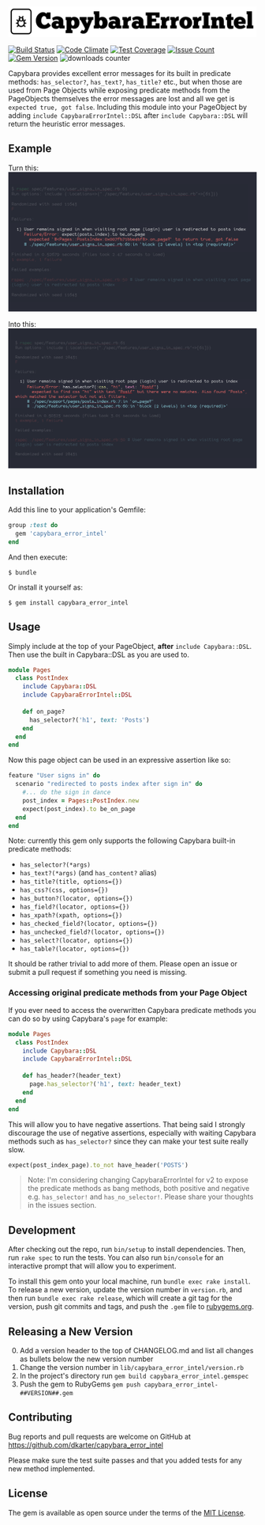 ![CapybaraErrorIntel](img/CapybaraErrorIntel.png)

[![Build Status](https://travis-ci.org/dkarter/capybara_error_intel.svg?branch=master)](https://travis-ci.org/dkarter/capybara_error_intel) [![Code Climate](https://codeclimate.com/github/dkarter/capybara_error_intel/badges/gpa.svg)](https://codeclimate.com/github/dkarter/capybara_error_intel) [![Test Coverage](https://codeclimate.com/github/dkarter/capybara_error_intel/badges/coverage.svg)](https://codeclimate.com/github/dkarter/capybara_error_intel/coverage) [![Issue Count](https://codeclimate.com/github/dkarter/capybara_error_intel/badges/issue_count.svg)](https://codeclimate.com/github/dkarter/capybara_error_intel) [![Gem Version](https://badge.fury.io/rb/capybara_error_intel.svg)](https://badge.fury.io/rb/capybara_error_intel) ![downloads counter](http://ruby-gem-downloads-badge.herokuapp.com/capybara_error_intel)

Capybara provides excellent error messages for its built in predicate methods: `has_selector?`, `has_text?`, `has_title?` etc., but when those are used from Page Objects while exposing predicate methods from the PageObjects themselves the error messages are lost and all we get is `expected true, got false`.  Including this module into your PageObject by adding `include CapybaraErrorIntel::DSL` after `include Capybara::DSL` will return the heuristic error messages.

## Example

Turn this:
![before](img/turn_this.png)

Into this:
![after](img/into_this.png)

## Installation

Add this line to your application's Gemfile:

```ruby
group :test do
  gem 'capybara_error_intel'
end
```

And then execute:

    $ bundle

Or install it yourself as:

    $ gem install capybara_error_intel

## Usage

Simply include at the top of your PageObject, **after** `include Capybara::DSL`.
Then use the built in Capybara::DSL as you are used to.

```ruby
module Pages
  class PostIndex
    include Capybara::DSL
    include CapybaraErrorIntel::DSL

    def on_page?
      has_selector?('h1', text: 'Posts')
    end
  end
end
```

Now this page object can be used in an expressive assertion like so:

```ruby
feature "User signs in" do
  scenario "redirected to posts index after sign in" do
    #... do the sign in dance
    post_index = Pages::PostIndex.new
    expect(post_index).to be_on_page
  end
end
```

  Note: currently this gem only supports the following Capybara built-in predicate
  methods:

  - `has_selector?(*args)`
  - `has_text?(*args)` (and `has_content?` alias)
  - `has_title?(title, options={})`
  - `has_css?(css, options={})`
  - `has_button?(locator, options={})`
  - `has_field?(locator, options={})`
  - `has_xpath?(xpath, options={})`
  - `has_checked_field?(locator, options={})`
  - `has_unchecked_field?(locator, options={})`
  - `has_select?(locator, options={})`
  - `has_table?(locator, options={})`


  It should be rather trivial to add more of them. Please open an issue or submit a pull request if something you need is missing.


### Accessing original predicate methods from your Page Object

If you ever need to access the overwritten Capybara predicate methods you can do
so by using Capybara's `page` for example:


```ruby
module Pages
  class PostIndex
    include Capybara::DSL
    include CapybaraErrorIntel::DSL

    def has_header?(header_text)
      page.has_selector?('h1', text: header_text)
    end
  end
end

```

This will allow you to have negative assertions. That being said I strongly
discourage the use of negative assertions, especially with waiting Capybara
methods such as `has_selector?` since they can make your test suite really slow.

```ruby
expect(post_index_page).to_not have_header('POSTS')
```

> Note: I'm considering changing CapybaraErrorIntel for v2 to expose the
> predicate methods as bang methods, both positive and negative e.g.
> `has_selector!` and `has_no_selector!`. Please share your thoughts in the
> issues section.

## Development

After checking out the repo, run `bin/setup` to install dependencies. Then, run `rake spec` to run the tests. You can also run `bin/console` for an interactive prompt that will allow you to experiment.

To install this gem onto your local machine, run `bundle exec rake install`. To release a new version, update the version number in `version.rb`, and then run `bundle exec rake release`, which will create a git tag for the version, push git commits and tags, and push the `.gem` file to [rubygems.org](https://rubygems.org).

## Releasing a New Version
0. Add a version header to the top of CHANGELOG.md and list all changes as
   bullets below the new version number
1. Change the version number in `lib/capybara_error_intel/version.rb`
2. In the project's directory run `gem build capybara_error_intel.gemspec`
3. Push the gem to RubyGems `gem push capybara_error_intel-##VERSION##.gem`

## Contributing

Bug reports and pull requests are welcome on GitHub at
https://github.com/dkarter/capybara_error_intel

Please make sure the test suite passes and that you added tests for any new
method implemented.

## License

The gem is available as open source under the terms of the [MIT License](http://opensource.org/licenses/MIT).

